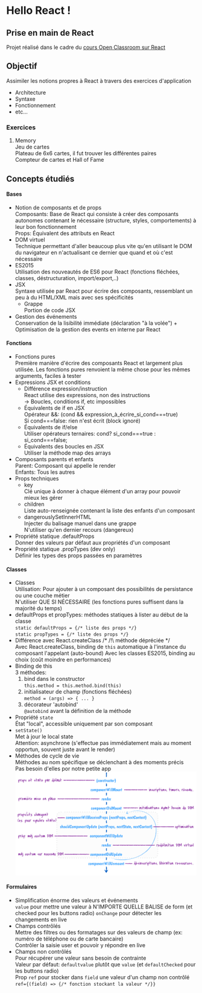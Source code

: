 # Hello React !

## Prise en main de React
Projet réalisé dans le cadre du [cours Open Classroom sur React](https://openclassrooms.com/fr/courses/4664381-realisez-une-application-web-avec-react-js/ "Réalisez une application web avec React.js")

## Objectif  
Assimiler les notions propres à React à travers des exercices  d'application  

* Architecture  
* Syntaxe  
* Fonctionnement  
* etc...  

### Exercices  

1. Memory  
    Jeu de cartes  
    Plateau de 6x6 cartes, il fut trouver les différentes paires  
    Compteur de cartes et Hall of Fame  

## Concepts étudiés

#### Bases

* Notion de composants et de props  
    Composants: Base de React qui consiste à créer des composants autonomes contenant le nécessaire (structure, styles, comportements) à leur bon fonctionnement  
    Props: Équivalent des attributs en React  
* DOM virtuel  
    Technique permettant d'aller beaucoup plus vite qu'en utilisant le DOM du navigateur en n'actualisant ce dernier que quand et où c'est nécessaire  
* ES2015  
    Utilisation des nouveautés de ES6 pour React (fonctions fléchées, classes, déstructuration, import/export,..)  
* JSX  
    Syntaxe utilisée par React pour écrire des composants, ressemblant un peu à du HTML/XML mais avec ses spécificités  
    * Grappe  
        Portion de code JSX  
* Gestion des événements  
    Conservation de la lisibilité immédiate (déclaration "à la volée") + Optimisation de la gestion des events en interne par React  

#### Fonctions

* Fonctions pures  
    Première manière d'écrire des composants React et largement plus utilisée. Les fonctions pures renvoient la même chose pour les mêmes arguments, faciles à tester  
* Expressions JSX et conditions  
    * Différence expression/instruction  
        React utilise des expressions, non des instructions  
        -> Boucles, conditions if, etc impossibles  
    * Équivalents de if en JSX  
        Opérateur &&: (cond && expression_à_écrire_si_cond===true)  
        Si cond===false: rien n'est écrit (block ignoré)  
    * Équivalents de if/else  
        Utiliser opérateurs ternaires: cond? si_cond===true : si_cond===false;  
    * Équivalents des boucles en JSX  
        Utiliser la méthode map des arrays  
* Composants parents et enfants  
    Parent: Composant qui appelle le render  
    Enfants: Tous les autres  
* Props techniques  
    * key  
        Clé unique à donner à chaque élément d'un array pour pouvoir mieux les gérer  
    * children  
        Liste auto-renseignée contenant la liste des enfants d'un composant  
    * dangerouslySetInnerHTML  
        Injecter du balisage manuel dans une grappe  
        N'utiliser qu'en dernier recours (dangereux)  
* Propriété statique .defaultProps  
    Donner des valeurs par défaut aux propriétés d'un composant  
* Propriété statique .propTypes (dev only)  
    Définir les types des props passées en paramètres  

#### Classes

* Classes  
    Utilisation: Pour ajouter à un composant des possibilités de persistance ou une couche métier  
    N'utiliser QUE SI NÉCESSAIRE (les fonctions pures suffisent dans la majorité du temps)  
* defaultProps et propTypes: méthodes statiques à lister au début de la classe  
    `static defaultProps = {/* liste des props */}`  
    `static propTypes = {/* liste des props */}`  
* Différence avec React.createClass /* /!\ méthode dépréciée */  
    Avec React.createClass, binding de `this` automatique à l'instance du composant l'appelant (auto-bound)
    Avec les classes ES2015, binding au choix (coût moindre en performances)
* Binding de this  
    3 méthodes:  
    1. bind dans le constructor  
        `this.method = this.method.bind(this)`  
    2. initialisateur de champ (fonctions fléchées)  
        `method = (args) => { ... }`  
    3. décorateur 'autobind'  
        `@autobind` avant la définition de la méthode
* Propriété `state`  
    État "local", accessible uniquement par son composant  
* `setState()`  
    Met à jour le local state  
    Attention: asynchrone (s'effectue pas immédiatement mais au moment opportun, souvent juste avant le render)  
* Méthodes de cycle de vie  
    Méthodes au nom spécifique se déclenchant à des moments précis  
    Pas besoin d'elles por notre petite app  
    ![image](src/img/lifeCycleMethods.png)

#### Formulaires

* Simplification énorme des valeurs et événements  
    `value` pour mettre une valeur à N'IMPORTE QUELLE BALISE de form (et checked pour les buttons radio)
    `onChange` pour détecter les changements en live  
* Champs contrôlés  
    Mettre des filtres ou des formatages sur des valeurs de champ (ex: numéro de téléphone ou de carte bancaire)  
    Contrôler la saisie user et pouvoir y répondre en live  
* Champs non contrôlés  
    Pour récupérer une valeur sans besoin de contrainte  
    Valeur par défaut: `defaultvalue` plutôt que `value` (et `defaultChecked` pour les buttons radio)  
    Prop `ref` pour stocker dans `field` une valeur d'un champ non contrôlé  
    `ref={(field) => {/* fonction stockant la valeur */}}`